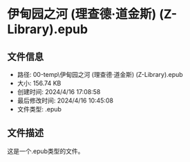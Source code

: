 ﻿# 伊甸园之河 (理查德·道金斯) (Z-Library).epub

## 文件信息
- 路径: 00-temp\伊甸园之河 (理查德·道金斯) (Z-Library).epub
- 大小: 156.74 KB
- 创建时间: 2024/4/16 17:08:58
- 最后修改时间: 2024/4/16 10:45:08
- 文件类型: .epub

## 文件描述
这是一个.epub类型的文件。

